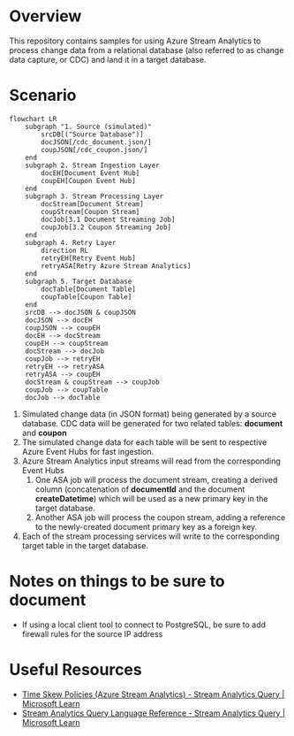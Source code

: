 # Overview

This repository contains samples for using Azure Stream Analytics to process change data from a relational database (also referred to as change data capture, or CDC) and land it in a target database.
# Scenario

```mermaid
flowchart LR
    subgraph "1. Source (simulated)"
        srcDB[("Source Database")]
        docJSON[/cdc_document.json/]
        coupJSON[/cdc_coupon.json/]
    end
    subgraph 2. Stream Ingestion Layer
        docEH[Document Event Hub]
        coupEH[Coupon Event Hub]
    end
    subgraph 3. Stream Processing Layer
        docStream[Document Stream]
        coupStream[Coupon Stream]
        docJob[3.1 Document Streaming Job]
        coupJob[3.2 Coupon Streaming Job]  
    end
    subgraph 4. Retry Layer
        direction RL
        retryEH[Retry Event Hub]
        retryASA[Retry Azure Stream Analytics]
    end
    subgraph 5. Target Database
        docTable[Document Table]
        coupTable[Coupon Table]
    end
    srcDB --> docJSON & coupJSON
    docJSON --> docEH
    coupJSON --> coupEH
    docEH --> docStream
    coupEH --> coupStream
    docStream --> docJob
    coupJob --> retryEH
    retryEH --> retryASA
    retryASA --> coupEH
    docStream & coupStream --> coupJob
    coupJob --> coupTable
    docJob --> docTable
```

1. Simulated change data (in JSON format) being generated by a source database. CDC data will be generated for two related tables: **document** and **coupon**
2. The simulated change data for each table will be sent to respective Azure Event Hubs for fast ingestion.
3. Azure Stream Analytics input streams will read from the corresponding Event Hubs
    1. One ASA job will process the document stream, creating a derived column (concatenation of **documentId** and the document **createDatetime**) which will be used as a new primary key in the target database.
    2. Another ASA job will process the coupon stream, adding a reference to the newly-created document primary key as a foreign key.
4. Each of the stream processing services will write to the corresponding target table in the target database.

# Notes on things to be sure to document

- If using a local client tool to connect to PostgreSQL, be sure to add firewall rules for the source IP address

# Useful Resources

- [Time Skew Policies (Azure Stream Analytics) - Stream Analytics Query | Microsoft Learn](https://learn.microsoft.com/en-us/stream-analytics-query/time-skew-policies-azure-stream-analytics)
- [Stream Analytics Query Language Reference - Stream Analytics Query | Microsoft Learn](https://learn.microsoft.com/en-us/stream-analytics-query/stream-analytics-query-language-reference)